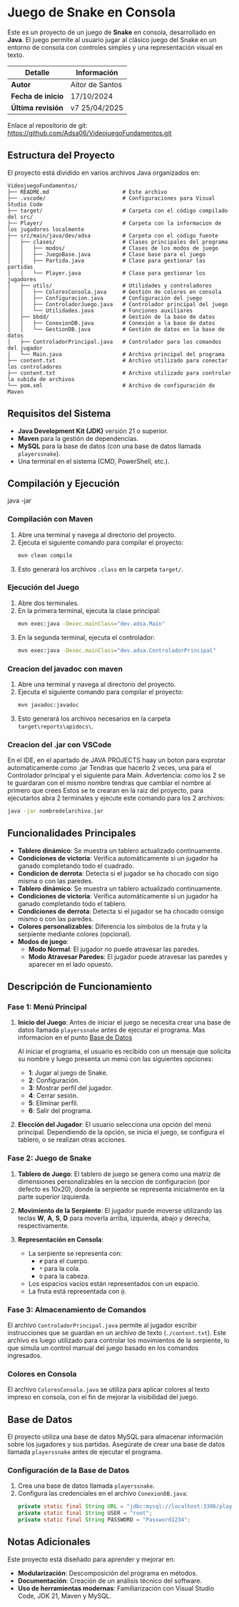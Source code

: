 # Juego de Snake en Consola

Este es un proyecto de un juego de **Snake** en consola, desarrollado en **Java**. El juego permite al usuario jugar al clásico juego del Snake en un entorno de consola con controles simples y una representación visual en texto.

| Detalle              | Información       |
|----------------------|-------------------|
| **Autor**            | Aitor de Santos   |
| **Fecha de inicio**  | 17/10/2024        |
| **Última revisión**  | v7 25/04/2025     |

Enlace al repositorio de git: https://github.com/Adsa06/VideojuegoFundamentos.git
## Estructura del Proyecto

El proyecto está dividido en varios archivos Java organizados en:

```plaintext
VideojuegoFundamentos/
├── README.md                       # Este archivo
├── .vscode/                        # Configuraciones para Visual Studio Code
├── target/                         # Carpeta con el código compilado del src/
├── Player/                         # Carpeta con la informacion de los jugadores localmente
├── src/main/java/dev/adsa          # Carpeta con el código fuente
│   ├── clases/                     # Clases principales del programa
│   │   ├── modos/                  # Clases de los modos de juego
│   │   ├── JuegoBase.java          # Clase base para el juego
│   │   ├── Partida.java            # Clase para gestionar las partidas
│   │   └── Player.java             # Clase para gestionar los jugadores
│   ├── utils/                      # Utilidades y controladores
│   │   ├── ColoresConsola.java     # Gestión de colores en consola
│   │   ├── Configuracion.java      # Configuración del juego
│   │   ├── ControladorJuego.java   # Controlador principal del juego
│   │   └── Utilidades.java         # Funciones auxiliares
│   ├── bbdd/                       # Gestión de la base de datos
│   │   ├── ConexionDB.java         # Conexión a la base de datos
│   │   └── GestionDB.java          # Gestión de datos en la base de datos
│   ├── ControladorPrincipal.java   # Controlador para los comandos del jugador
│   └── Main.java                   # Archivo principal del programa
├── content.txt                     # Archivo utilizado para conectar los controladores
├── content.txt                     # Archivo utilizado para controlar la subida de archivos
└── pom.xml                         # Archivo de configuración de Maven
```

## Requisitos del Sistema

- **Java Development Kit (JDK)** versión 21 o superior.
- **Maven** para la gestión de dependencias.
- **MySQL** para la base de datos (con una base de datos llamada `playerssnake`).
- Una terminal en el sistema (CMD, PowerShell, etc.).

## Compilación y Ejecución
java -jar
### Compilación con Maven

1. Abre una terminal y navega al directorio del proyecto.
2. Ejecuta el siguiente comando para compilar el proyecto:
   ```bash
   mvn clean compile
   ```
3. Esto generará los archivos `.class` en la carpeta `target/`.

### Ejecución del Juego

1. Abre dos terminales.
2. En la primera terminal, ejecuta la clase principal:
   ```bash
   mvn exec:java -Dexec.mainClass="dev.adsa.Main"
   ```
3. En la segunda terminal, ejecuta el controlador:
   ```bash
   mvn exec:java -Dexec.mainClass="dev.adsa.ControladorPrincipal"
   ```

### Creacion del javadoc con maven

1. Abre una terminal y navega al directorio del proyecto.
2. Ejecuta el siguiente comando para compilar el proyecto:
   ```bash
   mvn javadoc:javadoc
   ```
3. Esto generará los archivos necesarios en la carpeta `target\reports\apidocs\`.

### Creacion del .jar con VSCode

En el IDE, en el apartado de JAVA PROJECTS haay un boton para exprotar automaticamente como .jar
Tendras que hacerlo 2 veces, una para el Controlador principal y el siguiente para Main.
Advertencia: como los 2 se te guardaran con el mismo nombre tendras que cambiar el nombre al primero que crees
Estos se te crearan en la raiz del proyecto, para ejecutarlos abra 2 terminales y ejecute este comando para los 2 archivos:
   ```bash
   java -jar nombredelarchivo.jar
   ```

## Funcionalidades Principales

- **Tablero dinámico**: Se muestra un tablero actualizado continuamente.
- **Condiciones de victoria**: Verifica automáticamente si un jugador ha ganado completando todo el cuadrado.
- **Condicion de derrota**: Detecta si el jugador se ha chocado con sigo misma o con las paredes.
- **Tablero dinámico**: Se muestra un tablero actualizado continuamente.
- **Condiciones de victoria**: Verifica automáticamente si un jugador ha ganado completando todo el tablero.
- **Condiciones de derrota**: Detecta si el jugador se ha chocado consigo mismo o con las paredes.
- **Colores personalizables**: Diferencia los símbolos de la fruta y la serpiente mediante colores (opcional).
- **Modos de juego**:
  - **Modo Normal**: El jugador no puede atravesar las paredes.
  - **Modo Atravesar Paredes**: El jugador puede atravesar las paredes y aparecer en el lado opuesto.

## Descripción de Funcionamiento

### Fase 1: Menú Principal

1. **Inicio del Juego**:
   Antes de iniciar el juego se necesita crear una base de datos llamada `playerssnake` antes de ejecutar el programa. Mas informacion en el punto [Base de Datos](#base-de-datos)

   Al iniciar el programa, el usuario es recibido con un mensaje que solicita su nombre y luego presenta un menú con las siguientes opciones:
   - **1**: Jugar al juego de Snake.
   - **2**: Configuración.
   - **3**: Mostrar perfil del jugador.
   - **4**: Cerrar sesión.
   - **5**: Eliminar perfil.
   - **6**: Salir del programa.

2. **Elección del Jugador**:
   El usuario selecciona una opción del menú principal. Dependiendo de la opción, se inicia el juego, se configura el tablero, o se realizan otras acciones.

### Fase 2: Juego de Snake

1. **Tablero de Juego**:
   El tablero de juego se genera como una matriz de dimensiones personalizables en la seccion de configuracion (por defecto es 10x20), donde la serpiente se representa inicialmente en la parte superior izquierda.

2. **Movimiento de la Serpiente**:
   El jugador puede moverse utilizando las teclas **W**, **A**, **S**, **D** para moverla arriba, izquierda, abajo y derecha, respectivamente.

3. **Representación en Consola**:
   - La serpiente se representa con:
     - `#` para el cuerpo.
     - `*` para la cola.
     - `O` para la cabeza.
   - Los espacios vacíos están representados con un espacio.
   - La fruta está representada con `@`.

### Fase 3: Almacenamiento de Comandos

El archivo `ControladorPrincipal.java` permite al jugador escribir instrucciones que se guardan en un archivo de texto (`./content.txt`). Este archivo es luego utilizado para controlar los movimientos de la serpiente, lo que simula un control manual del juego basado en los comandos ingresados.

### Colores en Consola

El archivo `ColoresConsola.java` se utiliza para aplicar colores al texto impreso en consola, con el fin de mejorar la visibilidad del juego.

## Base de Datos

El proyecto utiliza una base de datos MySQL para almacenar información sobre los jugadores y sus partidas. Asegúrate de crear una base de datos llamada `playerssnake` antes de ejecutar el programa.

### Configuración de la Base de Datos

1. Crea una base de datos llamada `playerssnake`.
2. Configura las credenciales en el archivo `ConexionDB.java`:
   ```java
   private static final String URL = "jdbc:mysql://localhost:3306/playerssnake";
   private static final String USER = "root";
   private static final String PASSWORD = "Password1234";
   ```

## Notas Adicionales

Este proyecto está diseñado para aprender y mejorar en:

- **Modularización**: Descomposición del programa en métodos.
- **Documentación**: Creación de un análisis técnico del software.
- **Uso de herramientas modernas**: Familiarización con Visual Studio Code, JDK 21, Maven y MySQL.